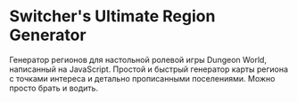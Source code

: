 # Switcher's Ultimate Region Generator
Генератор регионов для настольной ролевой игры Dungeon World, написанный на JavaScript.
Простой и быстрый генератор карты региона с точками интереса и детально прописанными поселениями. Можно просто брать и водить.
